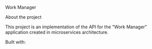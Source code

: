 Work Manager

About the project

This project is an implementation of the API for the "Work Manager" application created in microservices architecture.

Built with:
